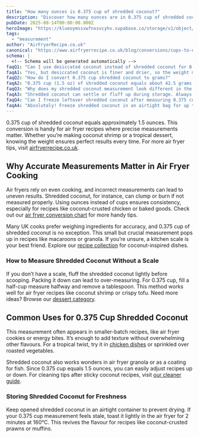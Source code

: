 ```yaml
---
title: "How many ounces is 0.375 cup of shredded coconut?"
description: "Discover how many ounces are in 0.375 cup of shredded coconut with our easy conversion guide. Perfect for air fryer recipes!"
pubDate: 2025-08-14T00:00:00.000Z
heroImage: "https://klueoymssxwfnxsvcyhv.supabase.co/storage/v1/object/public/Shmucket/how-many-ounces-is-0-375-cup-shredded-coconut.webp"
tags:
  - "measurement"
author: "AirFryerRecipe.co.uk"
canonical: "https://www.airfryerrecipe.co.uk/blog/conversions/cups-to-ounces/how-many-ounces-is-0-375-cup-shredded-coconut"
schema: |
  <!-- Schema will be generated automatically -->
faqQ1: "Can I use desiccated coconut instead of shredded coconut for 0.375 cup?"
faqA1: "Yes, but desiccated coconut is finer and drier, so the weight may differ slightly. For 0.375 cup, you’ll still get roughly 1.5 ounces, but adjust liquids in your recipe as needed."
faqQ2: "How do I convert 0.375 cup shredded coconut to grams?"
faqA2: "0.375 cup (1.5 oz) of shredded coconut equals about 42.5 grams. This conversion is useful for UK recipes or when using metric scales."
faqQ3: "Why does my shredded coconut measurement look different in the air fryer basket?"
faqA3: "Shredded coconut can settle or fluff up during storage. Always measure by weight for air fryer recipes to ensure even cooking and avoid clumping."
faqQ4: "Can I freeze leftover shredded coconut after measuring 0.375 cup?"
faqA4: "Absolutely! Freeze shredded coconut in an airtight bag for up to 6 months. Thaw before using in air fryer recipes to maintain texture."
---
```

<p>0.375 cup of shredded coconut equals approximately 1.5 ounces. This conversion is handy for air fryer recipes where precise measurements matter. Whether you’re making coconut shrimp or a tropical dessert, knowing the weight ensures perfect results every time. For more air fryer tips, visit <a href=https://www.airfryerrecipe.co.uk>airfryerrecipe.co.uk</a>.</p>

<h2>Why Accurate Measurements Matter in Air Fryer Cooking</h2>  
<p>Air fryers rely on even cooking, and incorrect measurements can lead to uneven results. Shredded coconut, for instance, can clump or burn if not measured properly. Using ounces instead of cups ensures consistency, especially for recipes like coconut-crusted chicken or baked goods. Check out our <a href=https://www.airfryerrecipe.co.uk/air-fryer-conversion-chart>air fryer conversion chart</a> for more handy tips.</p>  
<p>Many UK cooks prefer weighing ingredients for accuracy, and 0.375 cup of shredded coconut is no exception. This small but crucial measurement pops up in recipes like macaroons or granola. If you’re unsure, a kitchen scale is your best friend. Explore our <a href=https://www.airfryerrecipe.co.uk/recipes>recipe collection</a> for coconut-inspired dishes.</p>  

<h3>How to Measure Shredded Coconut Without a Scale</h3>  
<p>If you don’t have a scale, fluff the shredded coconut lightly before scooping. Packing it down can lead to over-measuring. For 0.375 cup, fill a half-cup measure halfway and remove a tablespoon. This method works well for air fryer recipes like coconut shrimp or crispy tofu. Need more ideas? Browse our <a href=https://www.airfryerrecipe.co.uk/recipe-category/dessert>dessert category</a>.</p>  

<h2>Common Uses for 0.375 Cup Shredded Coconut</h2>  
<p>This measurement often appears in smaller-batch recipes, like air fryer cookies or energy bites. It’s enough to add texture without overwhelming other flavours. For a tropical twist, try it in <a href=https://www.airfryerrecipe.co.uk/recipe-category/chicken>chicken dishes</a> or sprinkled over roasted vegetables.</p>  
<p>Shredded coconut also works wonders in air fryer granola or as a coating for fish. Since 0.375 cup equals 1.5 ounces, you can easily adjust recipes up or down. For cleaning tips after sticky coconut recipes, visit <a href=https://www.airfryerrecipe.co.uk/air-fryer-cleaner>our cleaner guide</a>.</p>  

<h3>Storing Shredded Coconut for Freshness</h3>  
<p>Keep opened shredded coconut in an airtight container to prevent drying. If your 0.375 cup measurement feels stale, toast it lightly in the air fryer for 2 minutes at 160°C. This revives the flavour for recipes like coconut-crusted prawns or muffins.</p>
